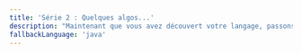 ```yaml
---
title: 'Série 2 : Quelques algos...'
description: "Maintenant que vous avez découvert votre langage, passons à la pratique ! Ces quelques algorithmes en lien avec l'EPFL vous permettront de vous entraîner à programmer comme un.e vrai.e étudiant.e de l'EPFL."
fallbackLanguage: 'java'
---
```

